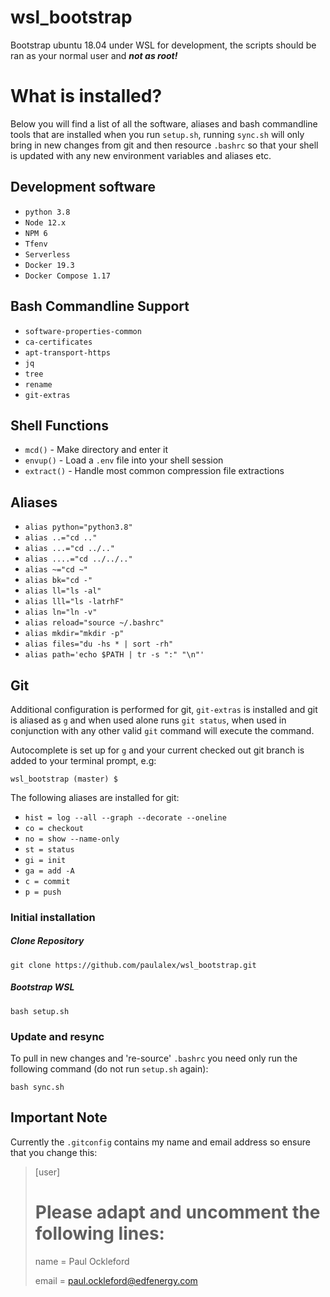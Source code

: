 # wsl_bootstrap
Bootstrap ubuntu 18.04 under WSL for development, the scripts should be ran as your normal user and ***not as root!***

# What is installed?
Below you will find a list of all the software, aliases and bash commandline tools that are installed when you run `setup.sh`, running `sync.sh` will only bring in new changes from git and then resource `.bashrc` so that your shell is updated with any new environment variables and aliases etc.

## Development software
* `python 3.8`
* `Node 12.x`
* `NPM 6`
* `Tfenv`
* `Serverless`
* `Docker 19.3`
* `Docker Compose 1.17`

## Bash Commandline Support
* `software-properties-common`
* `ca-certificates`
* `apt-transport-https`
* `jq`
* `tree`
* `rename`
* `git-extras`

## Shell Functions
* `mcd()` - Make directory and enter it
* `envup()` - Load a `.env` file into your shell session
* `extract()` - Handle most common compression file extractions

## Aliases
* `alias python="python3.8"`
* `alias ..="cd .."`
* `alias ...="cd ../.."`
* `alias ....="cd ../../.."`
* `alias ~="cd ~"`
* `alias bk="cd -"`
* `alias ll="ls -al"`
* `alias lll="ls -latrhF"`
* `alias ln="ln -v"`
* `alias reload="source ~/.bashrc"`
* `alias mkdir="mkdir -p"`
* `alias files="du -hs * | sort -rh"`
* `alias path='echo $PATH | tr -s ":" "\n"'`

## Git
Additional configuration is performed for git, `git-extras` is installed and git is aliased as `g` and when used alone runs `git status`, when used in conjunction with any other valid `git` command will execute the command.

Autocomplete is set up for `g` and your current checked out git branch is added to your terminal prompt, e.g:

`wsl_bootstrap (master) $`

The following aliases are installed for git:

* `hist = log --all --graph --decorate --oneline`
* `co = checkout`
* `no = show --name-only`
* `st = status`
* `gi = init`
* `ga = add -A`
* `c = commit`
* `p = push`

### Initial installation
    
##### Clone Repository

  `git clone https://github.com/paulalex/wsl_bootstrap.git`

##### Bootstrap WSL

`bash setup.sh`

### Update and resync
To pull in new changes and 're-source' `.bashrc` you need only run the following command (do not run `setup.sh` again):

`bash sync.sh`

## Important Note
Currently the `.gitconfig` contains my name and email address so ensure that you change this:

> [user]
>  # Please adapt and uncomment the following lines:
>  name = Paul Ockleford
>
>  email = paul.ockleford@edfenergy.com
